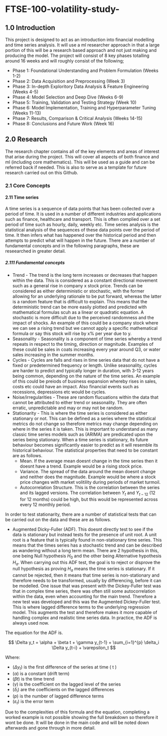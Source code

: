# FTSE-100-volatility-study-

## 1.0 Introduction
This project is designed to act as an introduction into financial modelling and time series analysis. It will use a ml researcher approach in that a large portion of this will be a research based approach and not just making and producing the model. The project will consist of 8 key phases totalling around 16 weeks and will roughly consist of the following;

* Phase 1: Foundational Understanding and Problem Formulation (Weeks 1-2)
* Phase 2: Data Acquisition and Preprocessing (Week 3)
* Phase 3: In-depth Exploritory Data Analysis & Feature Engineering (Weeks 4-5)
* Phase 4: Model Selection and Deep Dive (Weeks 6-9)
* Phase 5: Training, Validation and Testing Strategy (Week 10)
* Phase 6: Model Implementation, Training and Hyperparameter Tuning (Weeks 11-13)
* Phase 7: Results, Comparison & Critical Analysis (Weeks 14-15)
* Phase 8: Conclusions and Future Work (Week 16)

## 2.0 Research
The research chapter contains all of the key elements and areas of interest that arise during the project. This will cover all aspects of both finance and ml (including core mathematics). This will be used as a guide and can be referred back if needed. This is also to serve as a template for future research carried out on this Github.

### 2.1 Core Concepts

#### 2.11 Time series

A time series is a sequence of data points that has been collected over a period of time. It is used in a number of different industries and applications such as finance, healthcare and transport. This is often complied over a set period of time such as hourly, daily, weekly etc. Time series analysis is the statistical analysis of the sequences of these data points over the period of time. It then infers what has happened over the historical period and then attempts to predict what will happen in the future. There are a number of fundamental concepts and in the following paragraphs, these are reseearched in greater detail.

##### 2.111 Fundamental concepts

* Trend - The trend is the long term increases or decreases that happen within the data. This is considered as a constant directional movement such as a general rise in company x stock price. Trends can be considered as either deterministic or stochastic, with the former allowing for an underlying rationale to be put forward, whereas the latter is a random feature that is difficult to explain. This means that the deterministic trend can be more easily plotted and predicted with mathematical formulas scuh as a linear or quadratic equation. A stochastic is more difficult due to the perceived randomness and the impact of shocks. An example of this could be a company stock where we can see a rising trend but we cannot apply a specific mathematical formula or say this stock will rise by x% per year due to y.
* Seasonality - Seasonality is a component of time series whereby a trend repeats in respect to the timing, direction or magnitude. Examples of these could be sales in coats increasing every year around Q3, or water sales increasing in the summer months.
* Cycles - Cycles are falls and rises in time series data that do not have a fixed or predetermined frequency or length. Unlike seasonality, cycles are harder to predict and typically longer in duration, with 3-12 years being common, depending on the nature of the time series. An example of this could be preiods of business expansion whereby rises in sales, costs etc could have an impact. Also financial events such as recessions, depressions etc would be cycles.
* Noise/irregularities - These are random flucuations within the data that cannot be attributed to either trend or seasonality. They are often erratic, unpredictable and may or may not be random.
* Stationarity - This is where the time series is considered as either stationary or not. This can be defined as a series where the statistical metrics do not change so therefore metrics may change depending on where in the series it is taken. This is important to understand as many classic time series models such as (ARIMA) are predicated upon the series being stationary. When a time series is stationary, its future behaviour becomes significantly easier to predict as it will resemble its historical behaviour. The statistical properties that need to be constant are as follows.
  - Mean. If the average mean doesnt change in the time series then it doesnt have a trend. Example would be a rising stock price.
  - Variance. The spread of the data around the mean doesnt change and neither does the magnitude. Example would be where a stock price changes with market volitility during periods of market turmoil.
  - Autocorrelation Structure. This is the correlation between the series and its lagged versions. The correlation between $Y_t$ and $Y_{t-12}$ (12 for 12 months) could be high, but this would be represented across every 12 monthly period.

 In order to test stationarity, there are a number of statistical tests that can be carried out on the data and these are as follows.
  - Augmented Dicky-Fuller (ADF). This doesnt directly test to see if the data is stationary but instead tests for the presence of unit root. A unit root is a feature that is typically found in non-stationary time series. This means that the times series has a  stochastic trend and can be described as wandering without a long term mean. There are 2 hypothesis in this, one being Null hypothesis $H_0$ and the other being Alternative hypothesis $H_a$. When carrying out this ADF test, the goal is to reject or disprove the null hypothesis as proving $H_a$ means the time series is stationary. If it cannot be rejected, then it means that time series is non-stationary and therefore needs to be transformed, usually by differencing, before it can be modelled.
One issue that was present with the Dickey-Fuller test was that in complex time series, there was often still some autocorrelation within the data, even when accounting for the main trend. Therefore a new test was developed and this was the Augmented Dickey-Fuller test. This is where lagged difference terms to the underlying regression model. This augments the test and therefore makes it more capable of handling complex and realistic time series data. In practice, the ADF is always used now.

The equation for the ADF is.


$$
\Delta y_t = \alpha + \beta t + \gamma y_{t-1} + \sum_{i=1}^{p} \delta_i \Delta y_{t-i} + \varepsilon_t
$$

Where:
- ($\Delta y_t$) is the first difference of the series at time \( t \)
- ($\alpha$) is a constant (drift term)
- ($\beta t$) is the time trend
- ($\gamma$) is the coefficient on the lagged level of the series
- ($\delta_i$) are the coefficients on the lagged differences
- ($p$) is the number of lagged difference terms
- ($\varepsilon_t$) is the error term

Due to the complexities of this formula and the equation, completing a worked example is not possible showing the full breakdown so therefore it wont be done. It will be done in the main code and will be noted down afterwards and gone through in more detail.

